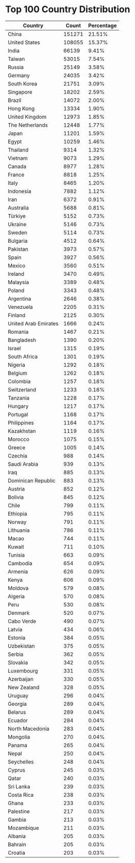 # Top 100 Country Distribution
| Country | Count | Percentage |
|----|----|----|
| China | 151271 | 21.51% |
| United States | 108055 | 15.37% |
| India | 66139 | 9.41% |
| Taiwan | 53015 | 7.54% |
| Russia | 25149 | 3.58% |
| Germany | 24035 | 3.42% |
| South Korea | 21751 | 3.09% |
| Singapore | 18202 | 2.59% |
| Brazil | 14072 | 2.00% |
| Hong Kong | 13334 | 1.90% |
| United Kingdom | 12973 | 1.85% |
| The Netherlands | 12448 | 1.77% |
| Japan | 11201 | 1.59% |
| Egypt | 10259 | 1.46% |
| Thailand | 9314 | 1.32% |
| Vietnam | 9073 | 1.29% |
| Canada | 8977 | 1.28% |
| France | 8818 | 1.25% |
| Italy | 8465 | 1.20% |
| Indonesia | 7882 | 1.12% |
| Iran | 6372 | 0.91% |
| Australia | 5688 | 0.81% |
| Türkiye | 5152 | 0.73% |
| Ukraine | 5146 | 0.73% |
| Sweden | 5114 | 0.73% |
| Bulgaria | 4512 | 0.64% |
| Pakistan | 3973 | 0.57% |
| Spain | 3927 | 0.56% |
| Mexico | 3560 | 0.51% |
| Ireland | 3470 | 0.49% |
| Malaysia | 3389 | 0.48% |
| Poland | 3343 | 0.48% |
| Argentina | 2646 | 0.38% |
| Venezuela | 2205 | 0.31% |
| Finland | 2125 | 0.30% |
| United Arab Emirates | 1666 | 0.24% |
| Romania | 1467 | 0.21% |
| Bangladesh | 1390 | 0.20% |
| Israel | 1315 | 0.19% |
| South Africa | 1301 | 0.19% |
| Nigeria | 1292 | 0.18% |
| Belgium | 1262 | 0.18% |
| Colombia | 1257 | 0.18% |
| Switzerland | 1233 | 0.18% |
| Tanzania | 1228 | 0.17% |
| Hungary | 1217 | 0.17% |
| Portugal | 1168 | 0.17% |
| Philippines | 1164 | 0.17% |
| Kazakhstan | 1119 | 0.16% |
| Morocco | 1075 | 0.15% |
| Greece | 1005 | 0.14% |
| Czechia | 988 | 0.14% |
| Saudi Arabia | 939 | 0.13% |
| Iraq | 885 | 0.13% |
| Dominican Republic | 883 | 0.13% |
| Austria | 852 | 0.12% |
| Bolivia | 845 | 0.12% |
| Chile | 799 | 0.11% |
| Ethiopia | 795 | 0.11% |
| Norway | 791 | 0.11% |
| Lithuania | 786 | 0.11% |
| Macao | 744 | 0.11% |
| Kuwait | 711 | 0.10% |
| Tunisia | 663 | 0.09% |
| Cambodia | 654 | 0.09% |
| Armenia | 626 | 0.09% |
| Kenya | 606 | 0.09% |
| Moldova | 579 | 0.08% |
| Algeria | 570 | 0.08% |
| Peru | 530 | 0.08% |
| Denmark | 520 | 0.07% |
| Cabo Verde | 490 | 0.07% |
| Latvia | 434 | 0.06% |
| Estonia | 384 | 0.05% |
| Uzbekistan | 375 | 0.05% |
| Serbia | 362 | 0.05% |
| Slovakia | 342 | 0.05% |
| Luxembourg | 331 | 0.05% |
| Azerbaijan | 330 | 0.05% |
| New Zealand | 328 | 0.05% |
| Uruguay | 296 | 0.04% |
| Georgia | 289 | 0.04% |
| Belarus | 289 | 0.04% |
| Ecuador | 284 | 0.04% |
| North Macedonia | 283 | 0.04% |
| Mongolia | 270 | 0.04% |
| Panama | 265 | 0.04% |
| Nepal | 250 | 0.04% |
| Seychelles | 248 | 0.04% |
| Cyprus | 245 | 0.03% |
| Qatar | 240 | 0.03% |
| Sri Lanka | 239 | 0.03% |
| Costa Rica | 238 | 0.03% |
| Ghana | 233 | 0.03% |
| Palestine | 217 | 0.03% |
| Gambia | 213 | 0.03% |
| Mozambique | 211 | 0.03% |
| Albania | 205 | 0.03% |
| Bahrain | 205 | 0.03% |
| Croatia | 203 | 0.03% |
